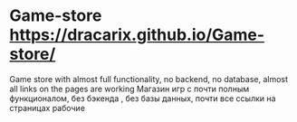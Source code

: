 # Game-store https://dracarix.github.io/Game-store/
Game store with almost full functionality, no backend, no database, almost all links on the pages are working
Магазин игр с почти полным функционалом, без бэкенда , без базы данных, почти все ссылки на страницах рабочие 
